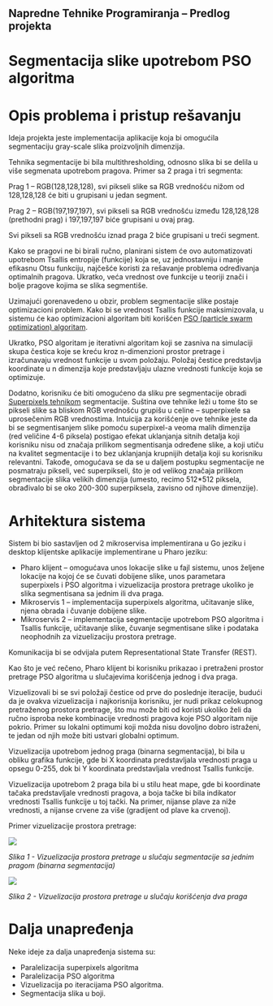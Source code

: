 #
## Napredne Tehnike Programiranja – Predlog projekta

# Segmentacija slike upotrebom PSO algoritma

# Opis problema i pristup rešavanju

Ideja projekta jeste implementacija aplikacije koja bi omogućila segmentaciju gray-scale slika proizvoljnih dimenzija.

Tehnika segmentacije bi bila multithresholding, odnosno slika bi se delila u više segmenata upotrebom pragova. Primer sa 2 praga i tri segmenta:

Prag 1 – RGB(128,128,128), svi pikseli slike sa RGB vrednošću nižom od 128,128,128 će biti u grupisani u jedan segment.

Prag 2 – RGB(197,197,197), svi pikseli sa RGB vrednošću između 128,128,128 (prethodni prag) i 197,197,197 biće grupisani u ovaj prag.

Svi pikseli sa RGB vrednošću iznad praga 2 biće grupisani u treći segment.

Kako se pragovi ne bi birali ručno, planirani sistem će ovo automatizovati upotrebom Tsallis entropije (funkcije) koja se, uz jednostavniju i manje efikasnu Otsu funkciju, najčešće koristi za rešavanje problema određivanja optimalnih pragova. Ukratko, veća vrednost ove funkcije u teoriji znači i bolje pragove kojima se slika segmentiše.

Uzimajući gorenavedeno u obzir, problem segmentacije slike postaje optimizacioni problem. Kako bi se vrednost Tsallis funkcije maksimizovala, u sistemu će kao optimizacioni algoritam biti korišćen [PSO (particle swarm optimization) algoritam](https://en.wikipedia.org/wiki/Particle_swarm_optimization).

Ukratko, PSO algoritam je iterativni algoritam koji se zasniva na simulaciji skupa čestica koje se kreću kroz n-dimenzioni prostor pretrage i izračunavaju vrednost funkcije u svom položaju. Položaj čestice predstavlja koordinate u n dimenzija koje predstavljaju ulazne vrednosti funkcije koja se optimizuje.

Dodatno, korisniku će biti omogućeno da sliku pre segmentacije obradi [Superpixels tehnikom](https://arxiv.org/pdf/1612.01601.pdf) segmentacije. Suština ove tehnike leži u tome što se pikseli slike sa bliskom RGB vrednošću grupišu u celine – superpixele sa uprosečenim RGB vrednostima. Intuicija za korišćenje ove tehnike jeste da bi se segmentisanjem slike pomoću superpixel-a veoma malih dimenzija (red veličine 4-6 piksela) postigao efekat uklanjanja sitnih detalja koji korisniku nisu od značaja prilikom segmentisanja određene slike, a koji utiču na kvalitet segmentacije i to bez uklanjanja krupnijih detalja koji su korisniku relevantni. Takođe, omogućava se da se u daljem postupku segmentacije ne posmatraju pikseli, već superpikseli, što je od velikog značaja prilikom segmentacije slika velikih dimenzija (umesto, recimo 512\*512 piksela, obrađivalo bi se oko 200-300 superpiksela, zavisno od njihove dimenzije).

# Arhitektura sistema

Sistem bi bio sastavljen od 2 mikroservisa implementirana u Go jeziku i desktop klijentske aplikacije implementirane u Pharo jeziku:

- Pharo klijent – omogućava unos lokacije slike u fajl sistemu, unos željene lokacije na kojoj će se čuvati dobijene slike, unos parametara superpixels i PSO algoritma i vizuelizacija prostora pretrage ukoliko je slika segmentisana sa jednim ili dva praga.
- Mikroservis 1 – implementacija superpixels algoritma, učitavanje slike, njena obrada i čuvanje dobijene slike.
- Mikroservis 2 – implementacija segmentacije upotrebom PSO algoritma i Tsallis funkcije, učitavanje slike, čuvanje segmentisane slike i podataka neophodnih za vizuelizaciju prostora pretrage.

Komunikacija bi se odvijala putem Representational State Transfer (REST).

Kao što je već rečeno, Pharo klijent bi korisniku prikazao i pretraženi prostor pretrage PSO algoritma u slučajevima korišćenja jednog i dva praga.

Vizuelizovali bi se svi položaji čestice od prve do poslednje iteracije, budući da je ovakva vizuelizacija i najkorisnija korisniku, jer nudi prikaz celokupnog pretraženog prostora pretrage, što mu može biti od koristi ukoliko želi da ručno isproba neke kombinacije vrednosti pragova koje PSO algoritam nije pokrio. Primer su lokalni optimumi koji možda nisu dovoljno dobro istraženi, te jedan od njih može biti ustvari globalni optimum.

Vizuelizacija upotrebom jednog praga (binarna segmentacija), bi bila u obliku grafika funkcije, gde bi X koordinata predstavljala vrednosti praga u opsegu 0-255, dok bi Y koordinata predstavljala vrednost Tsallis funkcije.

Vizuelizacija upotrebom 2 praga bila bi u stilu heat mape, gde bi koordinate tačaka predstavljale vrednosti pragova, a boja tačke bi bila indikator vrednosti Tsallis funkcije u toj tački. Na primer, nijanse plave za niže vrednosti, a nijanse crvene za više (gradijent od plave ka crvenoj).

Primer vizuelizacije prostora pretrage:

![](RackMultipart20210319-4-gif1qy_html_68388fe14baab03a.png)

_Slika 1 - Vizuelizacija prostora pretrage u slučaju segmentacije sa jednim pragom (binarna segmentacija)_

![](RackMultipart20210319-4-gif1qy_html_5c582a2cbdb2b77d.png)

_Slika 2 - Vizuelizacija prostora pretrage u slučaju korišćenja dva praga_

# Dalja unapređenja

Neke ideje za dalja unapređenja sistema su:

- Paralelizacija superpixels algoritma
- Paralelizacija PSO algoritma
- Vizuelizacija po iteracijama PSO algoritma.
- Segmentacija slika u boji.
